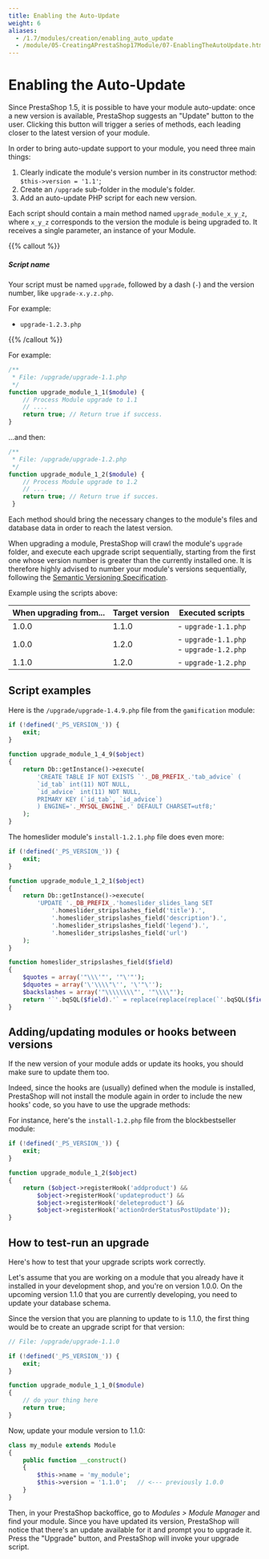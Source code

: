 ```yaml
---
title: Enabling the Auto-Update
weight: 6
aliases:
  - /1.7/modules/creation/enabling_auto_update
  - /module/05-CreatingAPrestaShop17Module/07-EnablingTheAutoUpdate.html
---
```


Enabling the Auto-Update
========================

Since PrestaShop 1.5, it is possible to have your module auto-update: once a new version is available, PrestaShop suggests an "Update" button to the user. Clicking this button will trigger a series of methods, each leading closer to the latest version of your module.

In order to bring auto-update support to your module, you need three main things:

1. Clearly indicate the module's version number in its constructor method: `$this->version = '1.1'`;
2. Create an `/upgrade` sub-folder in the module's folder.
3. Add an auto-update PHP script for each new version.  

Each script should contain a main method named `upgrade_module_x_y_z`, where `x_y_z` corresponds to the version the module is being upgraded to. It receives a single parameter, an instance of your Module.

{{% callout %}}
##### Script name

Your script must be named `upgrade`, followed by a dash (`-`) and the version number, like `upgrade-x.y.z.php`.

For example:
- `upgrade-1.2.3.php`

{{% /callout %}}

For example:

```php
/**
 * File: /upgrade/upgrade-1.1.php
 */
function upgrade_module_1_1($module) {
    // Process Module upgrade to 1.1
    // ....
    return true; // Return true if success.
}
```

...and then:

```php
/**
 * File: /upgrade/upgrade-1.2.php
 */
function upgrade_module_1_2($module) {
    // Process Module upgrade to 1.2
    // ....
    return true; // Return true if succes.
 }
 ```

Each method should bring the necessary changes to the module's files and database data in order to reach the latest version.

When upgrading a module, PrestaShop will crawl the module's `upgrade` folder, and execute each upgrade script sequentially, starting from the first one whose version number is greater than the currently installed one. It is therefore highly advised to number your module's
versions sequentially, following the [Semantic Versioning Specification](https://semver.org/#semantic-versioning-specification-semver).

Example using the scripts above:

When upgrading from... | Target version | Executed scripts
--- | --- | ---
1.0.0 | 1.1.0 | - `upgrade-1.1.php`
1.0.0 | 1.2.0 | - `upgrade-1.1.php`<br>- `upgrade-1.2.php`
1.1.0 | 1.2.0 | - `upgrade-1.2.php`

## Script examples

Here is the `/upgrade/upgrade-1.4.9.php` file from the `gamification` module:

```php
if (!defined('_PS_VERSION_')) {
    exit;
}
    
function upgrade_module_1_4_9($object)
{
    return Db::getInstance()->execute(
        'CREATE TABLE IF NOT EXISTS `'._DB_PREFIX_.'tab_advice` (
        `id_tab` int(11) NOT NULL,
        `id_advice` int(11) NOT NULL,
        PRIMARY KEY (`id_tab`, `id_advice`)
        ) ENGINE='._MYSQL_ENGINE_.' DEFAULT CHARSET=utf8;'
    );
}
```

The homeslider module's `install-1.2.1.php` file does even more:

```php
if (!defined('_PS_VERSION_')) {
    exit;
}

function upgrade_module_1_2_1($object)
{
    return Db::getInstance()->execute(
        'UPDATE '._DB_PREFIX_.'homeslider_slides_lang SET
            '.homeslider_stripslashes_field('title').',
            '.homeslider_stripslashes_field('description').',
            '.homeslider_stripslashes_field('legend').',
            '.homeslider_stripslashes_field('url')
    );
}

function homeslider_stripslashes_field($field)
{
    $quotes = array('"\\\'"', '"\'"');
    $dquotes = array('\'\\\\"\'', '\'"\'');
    $backslashes = array('"\\\\\\\\"', '"\\\\"');
    return '`'.bqSQL($field).'` = replace(replace(replace(`'.bqSQL($field).'`, '.$quotes[0].', '.$quotes[1].'), '.$dquotes[0].', '.$dquotes[1].'), '.$backslashes[0].', '.$backslashes[1].')';
}
```

## Adding/updating modules or hooks between versions

If the new version of your module adds or update its hooks, you should
make sure to update them too.

Indeed, since the hooks are (usually) defined when the module is
installed, PrestaShop will not install the module again in order to
include the new hooks' code, so you have to use the upgrade methods:

For instance, here's the `install-1.2.php` file from the blockbestseller
module:

```php
if (!defined('_PS_VERSION_')) {
    exit;
}

function upgrade_module_1_2($object)
{
    return ($object->registerHook('addproduct') &&
        $object->registerHook('updateproduct') &&
        $object->registerHook('deleteproduct') &&
        $object->registerHook('actionOrderStatusPostUpdate'));
}
```

## How to test-run an upgrade

Here's how to test that your upgrade scripts work correctly.

Let's assume that you are working on a module that you already have it installed in your development shop, and you're on version 1.0.0. On the upcoming version 1.1.0 that you are currently developing, you need to update your database schema.

Since the version that you are planning to update to is 1.1.0, the first thing would be to create an upgrade script for that version:

```php
// File: /upgrade/upgrade-1.1.0

if (!defined('_PS_VERSION_')) {
    exit;
}

function upgrade_module_1_1_0($module)
{
    // do your thing here
    return true;
}
```

Now, update your module version to 1.1.0:

```php
class my_module extends Module
{
    public function __construct()
    {
        $this->name = 'my_module';
        $this->version = '1.1.0';   // <--- previously 1.0.0
    }
}
```

Then, in your PrestaShop backoffice, go to _Modules > Module Manager_ and find your module. Since you have updated its version, PrestaShop will notice that there's an update available for it and prompt you to upgrade it. Press the "Upgrade" button, and PrestaShop will invoke your upgrade script.
